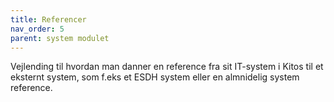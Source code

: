 ```yaml
---
title: Referencer
nav_order: 5
parent: system modulet
---
```


Vejlending til hvordan man danner en reference fra sit IT-system i Kitos til et eksternt system, som f.eks et ESDH system eller en almnidelig system reference.

